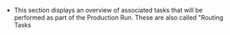 - This section displays an overview of associated tasks that will be performed as part of the Production Run. These are also called "Routing Tasks